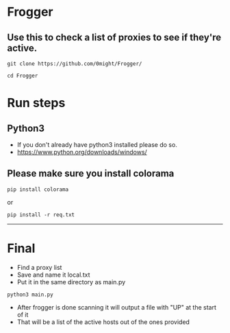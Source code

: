 # Frogger

## Use this to check a list of proxies to see if they're active.

```
git clone https://github.com/0might/Frogger/

cd Frogger
```

# Run steps

## Python3
- If you don't already have python3 installed please do so.
- https://www.python.org/downloads/windows/ 
  
## Please make sure you install colorama

```
pip install colorama
```
or
```
pip install -r req.txt
```
---

# Final
- Find a proxy list
- Save and name it local.txt
- Put it in the same directory as main.py

```
python3 main.py
```
- After frogger is done scanning it will output a file with "UP" at the start of it
- That will be a list of the active hosts out of the ones provided

